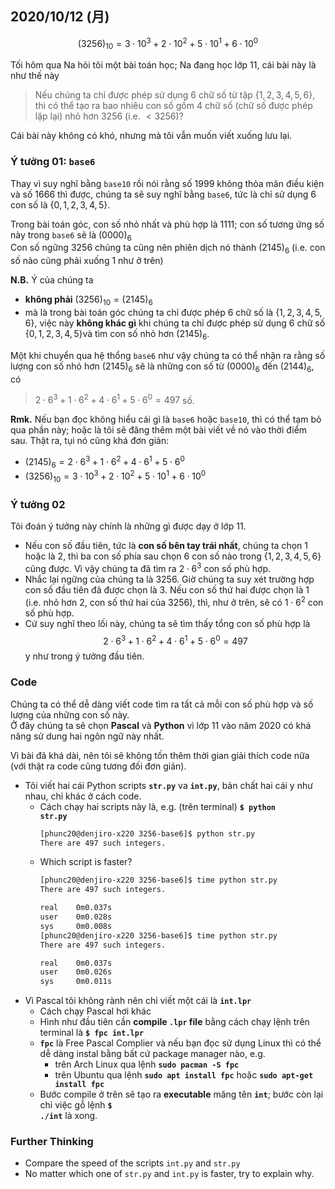 ## 2020/10/12 (月)
```math
(3256)_{10} = 3\cdot{10}^3 + 2\cdot{10}^2 + 5\cdot{10}^1 + 6\cdot{10}^0
```




Tối hôm qua Na hỏi tôi một bài toán học; Na đang học lớp 11, cái bài này là như thế này
> Nếu chúng ta chỉ được phép sử dụng 6 chữ số từ tập $\{1,2,3,4,5,6\}$, thì có thể tạo ra bao nhiêu con số gồm 4 chữ số (chữ số được phép lặp lại) nhỏ hơn $3256$ (i.e. $< 3256$)?

Cái bài này không có khó, nhưng mà tôi vẫn muốn viết xuống lưu lại.


### Ý tưởng 01: `base6`
Thay vì suy nghĩ bằng `base10` rồi nói rằng số $1999$ không thỏa mãn điều kiện và số $1666$ thì được, chúng ta sẽ
suy nghĩ bằng `base6`, tức là chỉ sử dụng $6$ con số là $\{0,1,2,3,4,5\}$.

Trong bài toán góc, con số nhỏ nhất và phù hợp là $1111$; con số tương ứng số này trong `base6` sẽ là $(0000)_6$
<br>
Con số ngững $3256$ chúng ta cũng nên phiên dịch nó thành $(2145)_6$ (i.e. con số nào cũng phải xuống $1$ như ở trên)

**N.B.** Ý của chúng ta
- <b>không phải</b>  $(3256)_{10} = (2145)_6$
- mà là trong bài toán góc chúng ta chỉ được phép 6 chữ số là $\{1,2,3,4,5,6\}$, việc này <b>không khác gì</b> khi chúng ta chỉ được phép sử dụng 6 chữ số $\{0,1,2,3,4,5\}$và tìm con số nhỏ hơn $(2145)_6$.

Một khi chuyển qua hệ thổng `base6` như vậy chúng ta có thể nhận ra rằng số lượng con số nhỏ hơn $(2145)_6$ sẽ là những con số từ $(0000)_6$ đến $(2144)_6$, có
> $2\cdot6^3 + 1\cdot6^2 + 4\cdot6^1 + 5\cdot6^0 = 497$ số.


**Rmk.** Nếu bạn đọc không hiểu cái gì là `base6` hoặc `base10`, thì có thể tạm bỏ qua phần này; hoặc là tôi sẽ đăng thêm một bài viết về nó vào thời điểm sau. Thật ra, tụi nó cũng khá đơn giản:
- $(2145)_6 = 2\cdot6^3 + 1\cdot6^2 + 4\cdot6^1 + 5\cdot6^0$
- $`(3256)_{10} = 3\cdot{10}^3 + 2\cdot{10}^2 + 5\cdot{10}^1 + 6\cdot{10}^0`$


### Ý tưởng 02
Tôi đoán ý tưởng này chính là những gì được dạy ở lớp 11.
- Nếu con số đầu tiên, tức là **con số bên tay trái nhất**, chúng ta chọn $1$ hoặc là $2$, thì ba con số phía sau chọn $6$ con số nào trong $\{1,2,3,4,5,6\}$ cũng được. Vì vậy chúng ta đã tìm ra $2\cdot6^3$ con số phù hợp.
- Nhắc lại ngững của chúng ta là $3256$. Giờ chúng ta suy xét trường hợp con số đầu tiên đã được chọn là $3$. Nếu con số thứ hai được chọn là $1$ (i.e. nhỏ hơn $2$, con số thứ hai của $3256$), thì, như ở trên, sẽ có $1 \cdot 6^2$ con số phù hợp.
- Cứ suy nghĩ theo lối này, chúng ta sẽ tìm thấy tổng con số phù hợp là $$2\cdot6^3 + 1\cdot6^2 + 4\cdot6^1 + 5\cdot6^0 = 497$$ y như trong ý tưởng đầu tiên.


### Code
Chúng ta có thể dễ dàng viết code tìm ra tất cả mỗi con số phù hợp và số lượng của những con số này.
<br>
Ở đây chúng ta sẽ chọn <b>Pascal</b> và <b>Python</b> vì lớp 11 vào năm 2020 có khá năng sử dung hai ngôn ngữ này nhất.

Vì bài đã khá dài, nên tôi sẽ không tốn thêm thời gian giải thích code nữa (với thật ra code cũng tương đối đơn giản).

- Tôi viết hai cái Python scripts <code><b>str.py</b></code> va <code><b>int.py</b></code>, bản chất hai cái y như nhau, chỉ khác ở cách code.
    - Cách chạy hai scripts này là, e.g. (trên terminal) <code><b>$ python str.py</b></code>
      ```bash
      [phunc20@denjiro-x220 3256-base6]$ python str.py
      There are 497 such integers.
      ```
    - Which script is faster?
      ```bash
      [phunc20@denjiro-x220 3256-base6]$ time python str.py
      There are 497 such integers.
      
      real    0m0.037s
      user    0m0.028s
      sys     0m0.008s
      [phunc20@denjiro-x220 3256-base6]$ time python str.py
      There are 497 such integers.
      
      real    0m0.037s
      user    0m0.026s
      sys     0m0.011s
      ```
- Vì Pascal tôi không rành nên chỉ viết một cái là <code><b>int.lpr</b></code>
    - Cách chạy Pascal hơi khác
    - Hình như đầu tiên cần <b>compile <code>.lpr</code> file</b> bằng cách chạy lệnh trên terminal là <code><b>$ fpc int.lpr</b></code>
    - <code><b>fpc</b></code> là Free Pascal Complier và nếu bạn đọc sử dụng Linux thì có thể dễ dàng instal bằng bất cứ package manager nào, e.g.
        - trên Arch Linux qua lệnh <code><b>sudo pacman -S fpc</b></code>
        - trên Ubuntu qua lệnh <code><b>sudo apt install fpc</b></code> hoặc <code><b>sudo apt-get install fpc</b></code>
    - Bước compile ở trên sẽ tạo ra <b>executable</b> măng tên <code><b>int</b></code>; bước còn lại chỉ việc gỗ lệnh <code><b>$ ./int</b></code> là xong.


### Further Thinking
- Compare the speed of the scripts <code>int.py</code> and <code>str.py</code>
- No matter which one of <code>str.py</code> and <code>int.py</code> is faster, try to explain why.
